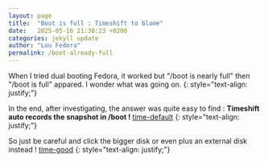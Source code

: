 ```yaml
---
layout: page
title:  "Boot is full : Timeshift to blame"
date:   2025-05-16 21:38:23 +0200
categories: jekyll update
author: "Lou Fedora"
permalink: /boot-already-full
---
```

When I tried dual booting Fedora, it worked but "/boot is nearly full" then "/boot is full" appared. I wonder what was going on.
{: style="text-align: justify;"}

In the end, after investigating, the answer was quite easy to find : <b>Timeshift auto records the snapshot in /boot !</b>
[time-default](/assets/images/time-default.jpg)
{: style="text-align: justify;"}

So just be careful and click the bigger disk or even plus an external disk instead !
[time-good](/assets/images/time-good.jpg)
{: style="text-align: justify;"}
